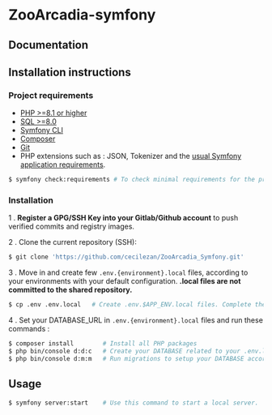 # ZooArcadia-symfony

## Documentation

## Installation instructions

### Project requirements

- [PHP >=8.1 or higher](http://php.net/manual/fr/install.php)
- [SQL >=8.0](https://www.mysql.com/fr/downloads/)
- [Symfony CLI](https://symfony.com/download)
- [Composer](https://getcomposer.org/download)
- [Git](https://git-scm.com/book/en/v2/Getting-Started-Installing-Git)
- PHP extensions such as : JSON, Tokenizer and the [usual Symfony application requirements](https://symfony.com/doc/current/reference/requirements.html).

```bash
$ symfony check:requirements # To check minimal requirements for the project
```

### Installation

1 . **Register a GPG/SSH Key into your Gitlab/Github account** to push verified commits and registry images.

2 . Clone the current repository (SSH):

```bash
$ git clone 'https://github.com/cecilezan/ZooArcadia_Symfony.git'
```

3 . Move in and create few `.env.{environment}.local` files, according to your environments with your default configuration. **.local files are not committed to the shared repository.**

```bash
$ cp .env .env.local   # Create .env.$APP_ENV.local files. Complete them with your configuration.
```

4 . Set your DATABASE_URL in `.env.{environment}.local` files and run these commands :

```bash
$ composer install        # Install all PHP packages
$ php bin/console d:d:c   # Create your DATABASE related to your .env.local configuration
$ php bin/console d:m:m   # Run migrations to setup your DATABASE according to your entities
```

## Usage

```bash
$ symfony server:start    # Use this command to start a local server.
```
